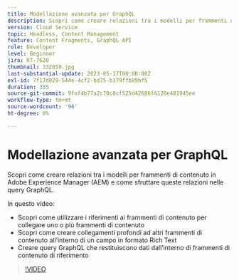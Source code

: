 ```yaml
---
title: Modellazione avanzata per GraphQL
description: Scopri come creare relazioni tra i modelli per frammenti di contenuto in Adobe Experience Manager (AEM) e come sfruttare queste relazioni nelle query GraphQL.
version: Cloud Service
topic: Headless, Content Management
feature: Content Fragments, GraphQL API
role: Developer
level: Beginner
jira: KT-7620
thumbnail: 332859.jpg
last-substantial-update: 2023-05-17T00:00:00Z
exl-id: 7f17d829-544e-4cf2-bd75-b179ffb89bf5
duration: 335
source-git-commit: 9fef4b77a2c70c8cf525d42686f4120e481945ee
workflow-type: tm+mt
source-wordcount: '98'
ht-degree: 0%

---
```


# Modellazione avanzata per GraphQL

Scopri come creare relazioni tra i modelli per frammenti di contenuto in Adobe Experience Manager (AEM) e come sfruttare queste relazioni nelle query GraphQL.

In questo video:

+ Scopri come utilizzare i riferimenti ai frammenti di contenuto per collegare uno o più frammenti di contenuto
+ Scopri come creare collegamenti profondi ad altri frammenti di contenuto all’interno di un campo in formato Rich Text
+ Creare query GraphQL che restituiscono dati dall’interno di frammenti di contenuto di riferimento

>[!VIDEO](https://video.tv.adobe.com/v/332859?quality=12&learn=on)
